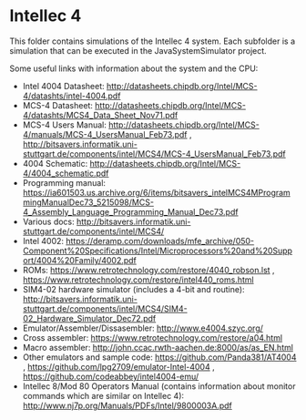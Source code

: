 # Intellec 4

This folder contains simulations of the Intellec 4 system. 
Each subfolder is a simulation that can be executed in the JavaSystemSimulator project.

Some useful links with information about the system and the CPU:

- Intel 4004 Datasheet: http://datasheets.chipdb.org/Intel/MCS-4/datashts/intel-4004.pdf
- MCS-4 Datasheet: http://datasheets.chipdb.org/Intel/MCS-4/datashts/MCS4_Data_Sheet_Nov71.pdf
- MCS-4 Users Manual: http://datasheets.chipdb.org/Intel/MCS-4/manuals/MCS-4_UsersManual_Feb73.pdf  , http://bitsavers.informatik.uni-stuttgart.de/components/intel/MCS4/MCS-4_UsersManual_Feb73.pdf
- 4004 Schematic: http://datasheets.chipdb.org/Intel/MCS-4/4004_schematic.pdf
- Programming manual: https://ia601503.us.archive.org/6/items/bitsavers_intelMCS4MProgrammingManualDec73_5215098/MCS-4_Assembly_Language_Programming_Manual_Dec73.pdf
- Various docs: http://bitsavers.informatik.uni-stuttgart.de/components/intel/MCS4/
- Intel 4002: https://deramp.com/downloads/mfe_archive/050-Component%20Specifications/Intel/Microprocessors%20and%20Support/4004%20Family/4002.pdf
- ROMs: https://www.retrotechnology.com/restore/4040_robson.lst , https://www.retrotechnology.com/restore/intel440_roms.html
- SIM4-02 hardware simulator (includes a 4-bit and routine): http://bitsavers.informatik.uni-stuttgart.de/components/intel/MCS4/SIM4-02_Hardware_Simulator_Dec72.pdf
- Emulator/Assembler/Dissasembler: http://www.e4004.szyc.org/
- Cross assembler: https://www.retrotechnology.com/restore/a04.html
- Macro assembler: http://john.ccac.rwth-aachen.de:8000/as/as_EN.html
- Other emulators and sample code: https://github.com/Panda381/AT4004 , https://github.com/lpg2709/emulator-Intel-4004 , https://github.com/codeabbey/intel4004-emu/
- Intellec 8/Mod 80 Operators Manual (contains information about monitor commands which are similar on Intellec 4): http://www.nj7p.org/Manuals/PDFs/Intel/9800003A.pdf

